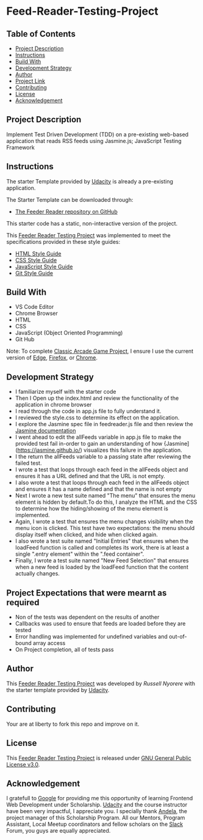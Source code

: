 # Feed-Reader-Testing-Project

## Table of Contents

* [Project Description](#project-description)
* [Instructions](#instructions)
* [Build With](#build-with)
* [Development Strategy](#Development-Strategy)
* [Author](#author)
* [Project Link](#project-link)
* [Contributing](#contributing)
* [License](#license)
* [Acknowledgement](#acknowledgement)

## Project Description

Implement Test Driven Development (TDD) on a pre-existing web-based application that reads RSS feeds using Jasmine.js; JavaScript Testing Framework

## Instructions

The starter Template provided by [Udacity](https://www.udacity.com/) is already a pre-existing application.

The Starter Template can be downloaded through:

  * [The Feeder Reader repository on GitHub](https://github.com/udacity/frontend-nanodegree-feedreader)

This starter code has a static, non-interactive version of the project.

This [Feeder Reader Testing Project](https://neorusse.github.io/Classic-Arcarde-Game/) was implemented to meet the specifications provided in these style guides:

  * [HTML Style Guide](http://udacity.github.io/frontend-nanodegree-styleguide/index.html)
  * [CSS Style Guide](http://udacity.github.io/frontend-nanodegree-styleguide/css.html)
  * [JavaScript Style Guide](http://udacity.github.io/frontend-nanodegree-styleguide/javascript.html)
  * [Git Style Guide](https://udacity.github.io/git-styleguide/)
  
## Build With

  * VS Code Editor
  * Chrome Browser
  * HTML
  * CSS
  * JavaScript (Object Oriented Programming)
  * Git Hub
  
Note: To complete [Classic Arcade Game Project](https://neorusse.github.io/Classic-Arcarde-Game/), I ensure I use the current version of [Edge](https://www.microsoft.com/en-us/download/details.aspx?id=48126), [Firefox](https://www.mozilla.org/en-US/firefox/new/), or [Chrome](https://support.google.com/chrome/answer/95346?hl=en).
  
## Development Strategy

  * I familiarize myself with the starter code
  * Then I Open up the index.html and review the functionality of the application in chrome browser
  * I read through the code in app.js file to fully understand it.
  * I reviewed the style.css to determine its effect on the application.
  * I explore the Jasmine spec file in feedreader.js file and then review the [Jasmine documentation](https://jasmine.github.io/)
  * I went ahead to edit the allFeeds variable in app.js file to make the provided test fail in-order to gain an understanding of how {Jasmine](https://jasmine.github.io/) visualizes this failure in the application.
  * I the return the allFeeds variable to a passing state after reviewing the failed test.
  * I wrote a test that loops through each feed in the allFeeds object and ensures it has a URL defined and that the URL is not empty.
  * I also wrote a test that loops through each feed in the allFeeds object and ensures it has a name defined and that the name is not empty
  * Next I wrote a new test suite named "The menu" that ensures the menu element is hidden by default.To do this, I analyze the HTML and the CSS to determine how the hiding/showing of the menu element is implemented.
  * Again, I wrote a test that ensures the menu changes visibility when the menu icon is clicked. This test have two expectations: the menu should display itself when clicked, and hide when clicked again.
  * I also wrote a test suite named "Initial Entries" that ensures when the loadFeed function is called and completes its work, there is at least a single ".entry element" within the ".feed container".
  * Finally, I wrote a test suite named "New Feed Selection" that ensures when a new feed is loaded by the loadFeed function that the content actually changes.

## Project Expectations that were mearnt as required

  * Non of the tests was dependent on the results of another
  * Callbacks was used to ensure that feeds are loaded before they are tested
  * Error handling was implemented for undefined variables and out-of-bound array access
  * On Project completion, all of tests pass
  
## Author

This [Feeder Reader Testing Project](https://neorusse.github.io/Classic-Arcarde-Game/) was developed by *Russell Nyorere* with the starter template provided by [Udacity](https://www.udacity.com/).
  
## Contributing

Your are at liberty to fork this repo and improve on it.

## License

This [Feeder Reader Testing Project](https://neorusse.github.io/Classic-Arcarde-Game/) is released under [GNU General Public License v3.0](https://neorusse.github.io/Memory-Game/blob/master/LICENSE).

## Acknowledgement

I gratefull to [Google](https://www.google.com/) for providing me this opportunity of learning Frontend Web Development under Scholarship. [Udacity](https://www.udacity.com/) and the course instructor have been very impactful, I appreciate you. I specially thank [Andela](https://andela.com/), the project manager of this Scholarship Program. All our Mentors, Program Assistant, Local Meetup coordinators and fellow scholars on the [Slack](https://slack.com/) Forum, you guys are equally appreciated.
